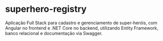 # superhero-registry
Aplicação Full Stack para cadastro e gerenciamento de super-heróis, com Angular no frontend e .NET Core no backend, utilizando Entity Framework, banco relacional e documentação via Swagger.
